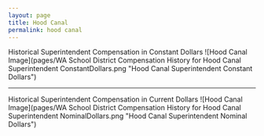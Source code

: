 ```yaml
---
layout: page
title: Hood Canal
permalink: hood canal
---
```



Historical Superintendent Compensation in Constant Dollars
![Hood Canal Image](pages/WA School District Compensation History for Hood Canal Superintendent ConstantDollars.png "Hood Canal Superintendent Constant Dollars")

___

Historical Superintendent Compensation in Current Dollars
![Hood Canal Image](pages/WA School District Compensation History for Hood Canal Superintendent NominalDollars.png "Hood Canal Superintendent Nominal Dollars")